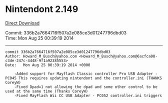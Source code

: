 # Nintendont 2.149
[Direct Download](./Nintendont.zip)

Commit: 336b2a7664716f507a2e085ce3d01247796dbd03  
Time: Mon Aug 25 00:39:19 2014   

-----

```
commit 336b2a7664716f507a2e085ce3d01247796dbd03
Author: Howard_M_Busch@yahoo.com <Howard_M_Busch@yahoo.com@6acfca08-c3de-247c-4448-9f1a92385553>
Date:   Mon Aug 25 00:39:19 2014 +0000

    -Added support for Mayflash Classic controller Pro USB Adapter - PC045 This requires updating nintendont and the controller.ini (THANKS CoreyW)
    -Fixed Dpad=1 not allowing the dpad and some other control to be used at the same time (Thanks CoreyW)
    -Fixed MayFlash Wii CC USB Adapter - PC052 controller.ini triggers
```
